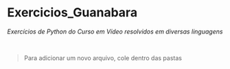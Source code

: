 # Exercicios_Guanabara
_Exercícios de Python do Curso em Vídeo resolvidos em diversas linguagens_

<br>

> Para adicionar um novo arquivo, cole dentro das pastas 

